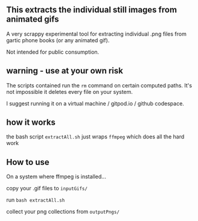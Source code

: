 ## This extracts the individual still images from animated gifs

A very scrappy experimental tool for extracting individual .png files from gartic phone books (or any animated gif).

Not intended for public consumption.

## warning - use at your own risk

The scripts contained run the `rm` command on certain computed paths.
It's not impossible it deletes every file on your system.

I suggest running it on a virtual machine / gitpod.io / github codespace.

## how it works

the bash script `extractAll.sh` just wraps `ffmpeg` which does all the hard work

## How to use

On a system where ffmpeg is installed...

copy your .gif files to `inputGifs/`

run `bash extractAll.sh`

collect your png collections from `outputPngs/`
